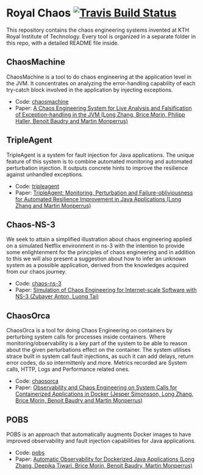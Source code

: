 # Royal Chaos [![Travis Build Status](https://travis-ci.org/kth/royal-chaos.svg?branch=master)](https://travis-ci.org/kth/royal-chaos)

This repository contains the chaos engineering systems invented at KTH Royal Institute of Technology. Every tool is organized in a separate folder in this repo, with a detailed README file inside.

## ChaosMachine
ChaosMachine is a tool to do chaos engineering at the application level in the JVM. It concentrates on analyzing the error-handling capability of each try-catch block involved in the application by injecting exceptions.

* Code: [chaosmachine](https://github.com/KTH/royal-chaos/tree/master/chaosmachine)
* Paper: [A Chaos Engineering System for Live Analysis and Falsification of Exception-handling in the JVM (Long Zhang, Brice Morin, Philipp Haller, Benoit Baudry and Martin Monperrus)](https://arxiv.org/abs/1805.05246)

## TripleAgent

TripleAgent is a system for fault injection for Java applications. The unique feature of this system is to combine automated monitoring and automated perturbation injection. It outputs concrete hints to improve the resilience against unhandled exceptions.

* Code: [tripleagent](https://github.com/KTH/royal-chaos/tree/master/tripleagent)
* Paper: [TripleAgent: Monitoring, Perturbation and Failure-obliviousness for Automated Resilience Improvement in Java Applications (Long Zhang and Martin Monperrus)](http://arxiv.org/pdf/1812.10706)

## Chaos-NS-3

We seek to attain a simplified illustration about chaos engineering applied on a simulated Netflix environment in ns-3 with the intention to provide some enlightenment for the principles of chaos engineering and in addition to this we will also present a suggestion about how to infer an unknown system as a possible application, derived from the knowledges acquired from our chaos journey.

* Code: [chaos-ns-3](https://github.com/KTH/royal-chaos/tree/master/chaos-ns-3)
* Paper: [Simulation of Chaos Engineering for Internet-scale Software with NS-3 (Zubayer Anton, Luong Tai)](http://www.diva-portal.org/smash/record.jsf?pid=diva2%3A1216905&dswid=-2200)

## ChaosOrca
ChaosOrca is a tool for doing Chaos Engineering on containers by perturbing system calls for processes inside containers. Where monitoring/observability is a key part of the system to be able to reason about the given perturbations effect on the container. The system utilises strace built in system call fault injections, as such it can add delays, return error codes, do so intermittenly and more. Metrics recorded are System calls, HTTP, Logs and Performance related ones. 

* Code: [chaosorca](https://github.com/KTH/royal-chaos/tree/master/chaosorca)
* Paper: [Observability and Chaos Engineering on System Calls for Containerized Applications in Docker (Jesper Simonsson, Long Zhang, Brice Morin, Benoit Baudry and Martin Monperrus)](https://arxiv.org/pdf/1907.13039)

## POBS
POBS is an approach that automatically augments Docker images to have improved observability and fault injection capabilities for Java applications.

* Code: [pobs](https://github.com/KTH/royal-chaos/tree/master/pobs)
* Paper: [Automatic Observability for Dockerized Java Applications (Long Zhang, Deepika Tiwari, Brice Morin, Benoit Baudry, Martin Monperrus)](https://arxiv.org/abs/1912.06914)
